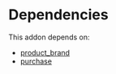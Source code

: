 # Dependencies

This addon depends on:

- [product_brand](../../odoo-bringout-oca-brand-product_brand)
- [purchase](../../odoo-bringout-oca-ocb-purchase)
